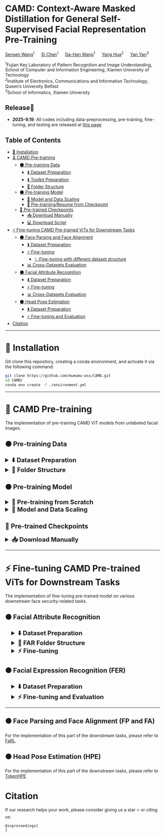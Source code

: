 # CAMD: Context-Aware Masked Distillation for General Self-Supervised Facial Representation Pre-Training

[Sensen Wang]()<sup>1</sup> &emsp; [Si Chen]()<sup>1</sup> &emsp; [Da-Han Wang]()<sup>1</sup> &emsp;
[Yang Hua]()<sup>2</sup> &emsp; [Yan Yan]()<sup>3</sup>


<sup>1</sup>Fujian Key Laboratory of Pattern Recognition and Image Understanding, School of Computer and Information Engineering, Xiamen University of Technology <br>
<sup>2</sup>Institute of Electronics, Communications and Information Technology, Queen’s University Belfast <br>
<sup>3</sup>School of Informatics, Xiamen University <br>

## Release🎉 

*  **2025-9.19**: All codes including data-preprocessing, pre-training, fine-tuning, and testing are released at [this page](https://github.com/mumumu-wss/CAMD/edit/main)

## Table of Contents

  - [🔧 Installation](#installation)
  - [⏳ CAMD Pre-training](#CAMD-pretraining)
    - [⚫ Pre-training Data](#pre-training-data)
      - [⬇️ Dataset Preparation](#pt-dataset-preparation)
      - [⬇️ Toolkit Preparation](#toolkit-preparation)
      - [📁 Folder Structure](#folder-structure)
    - [⚫ Pre-training Model](#pre-training-model)
      - [🚀 Model and Data Scaling](#model-and-data-scaling)
      - [💾 Pre-training/Resume from Checkpoint](#resume-for-pretraining)
    - [🤗 Pre-trained Checkpoints](#pre-trained-model)
      - [📥 Download Manually](#download-manually)
      - [💻 Download Script](#download-script)
  - [⚡ Fine-tuning CAMD Pre-trained ViTs for Downstream Tasks](#CAMD-finetuning)
    - [⚫ Face Parsing and Face Alignment](#fpafa)
      - [⬇️ Dataset Preparation](#dfd-dataset-preparation)
      - [⚡ Fine-tuning](#dfd-finetuning)
        - [✨ Fine-tuning with different dataset structure](#finetuning-different-dataset) 
      - [📊 Cross-Datasets Evaluation](#dfd-testing)
    - [⚫ Facial Attribute Recognition](#far)
      - [⬇️ Dataset Preparation](#far-dataset-preparation)
      - [⚡ Fine-tuning](#far-finetuning)
      - [📊 Cross-Datasets Evaluation](#diff-testing)
    - [⚫ Head Pose Estimation](#HPE)
      - [⬇️ Dataset Preparation](#fas-dataset-preparation)
      - [⚡ Fine-tuning and Evaluation](#fas-finetuning)
  - [Citation](#citing-CAMD)

---

# 🔧 Installation 

<a id="installation"></a>
Git clone this repository, creating a conda environment, and activate it via the following command: 

```bash
git clone https://github.com/mumumu-wss/CAMD.git
cd CAMD/
conda env create -f ./environment.yml
```

---

#  🚀 CAMD Pre-training

<a id="fsfm-pretraining"></a>
The implementation of pre-training CAMD ViT models from unlabeled facial images.

<a id="download-script"></a>

## ⚫ Pre-training Data 

<a id="pre-training-data"></a>

<details>
<a id="pt-dataset-preparation"></a>
<summary style="font-size: 20px; font-weight: bold;">⬇️ Dataset Preparation</summary>

For paper implementation, we have pre-trained our model on the following datasets. Download these datasets optionally and refer to [Folder Structure](#folder-structure).

- [VGGFace2](https://github.com/ox-vgg/vgg_face2) _for main experiments (raw data: images)_ 
</details>
<details>
<a id="folder-structure"></a>
<summary style="font-size: 20px; font-weight: bold;">📁 Folder Structure</summary>


> You need to modify the path corresponding to the file in `run_CAMD_PRETRAIN.sh`

The following is the **default Folder Structure**. The paths in each directory are described in the comments. 

```bash
datasets/
├── pretrain/
│   ├── VGG-Face2/    # VGGFace2
│   │   ├── train/    # download data
│   │   ├── test/    # download data
```

</details>

## ⚫ Pre-training Model

<a id="pre-training-model"></a>

<details>
<a id="pre-training-from-scratch"></a>
<summary style="font-size: 20px; font-weight: bold;">🔄 Pre-training from Scratch</summary>

`cd CAMD` and run the script `sh run_CAMD_pretrain.sh` to pre-train the model.
</details>


<details>
<a id="model-and-data-scaling"></a>
<summary style="font-size: 20px; font-weight: bold;">🚀 Model and Data Scaling</summary>


- **Model Scaling.** To pre-train ViT-Small, ViT-Base, ViT-Large, or ViT-Huge, set `--model` to one of:

  ```
  --model [CAMD_vit_base_patch16, CAMD_vit_large_patch16, CAMD_vit_huge_patch14 (with --patch_size 14)]
  ```

  </details>

## 🤗 Pre-trained Checkpoints

<a id="pre-trained-model"></a>

<details>
<a id="download-manually"></a>
<summary style="font-size: 20px; font-weight: bold;">📥 Download Manually</summary>


We provide the model weights.

coming soon.
</details>


---

#  ⚡ Fine-tuning CAMD Pre-trained ViTs for Downstream Tasks

<a id="CAMD-finetuning"></a>
The implementation of fine-tuning pre-trained model on various downstream face security-related tasks.


## ⚫ Facial Attribute Recognition

<a id="far"></a>

<details style="margin-left: 20px;">
<a id="diff-dataset-preparation"></a>
<summary style="font-size: 20px; font-weight: bold;">⬇️ Dataset Preparation</summary>


We train and test on CelebA and LFWA respectively. Download these datasets and refer to [FAR Folder Structure](#far-folder-structure).

- [CelebA](https://mmlab.ie.cuhk.edu.hk/projects/CelebA.html)
- [LFWA](https://drive.google.com/drive/folders/0B7EVK8r0v71pQ3NzdzRhVUhSams?resourcekey=0-Kpdd6Vctf-AdJYfS55VULA)
</details>
<details style="margin-left: 20px;">
<a id="diff-folder-structure"></a>
<summary style="font-size: 20px; font-weight: bold;">📁 FAR Folder Structure</summary>


The following is the **default Folder Structure** for unseen FAR. The paths in each directory are described in the comments. 

```bash
datasets/
├── downstream/
│   ├── CelebA/
│   │   ├── Anno/
│   │   ├── Eval/
│   │   ├── img_align_celeba/
│   ├── LFWA/
│   │   ├── lfw/
│   │   ├── lfw_attributes.txt/
```
</details>
<details style="margin-left: 20px;">
<a id="diff-finetuning"></a>
<summary style="font-size: 20px; font-weight: bold;">⚡ Fine-tuning</summary>

`cd CAMD` and run the script `sh run_CAMD_far_finetune.sh` to fine-tune the model:

</details>


## ⚫ Facial Expression Recognition  (FER)

<a id="fer"></a>

<details style="margin-left: 20px;">
<a id="fas-dataset-preparation"></a>
<summary style="font-size: 20px; font-weight: bold;">⬇️ Dataset Preparation</summary>

- We train and test on ferplus and RAF-DB respectively. Download these datasets and refer to [FER Folder Structure](#far-folder-structure).

  - [ferplus](https://github.com/microsoft/FERPlus)
  - [RAF-DB](https://www.kaggle.com/datasets/shuvoalok/raf-db-dataset)

  ```bash
  datasets/
  ├── downstream/
  │   ├── ferplus/
  │   │   ├── data/
  │   │   ├── fer2013.csv/
  │   │   ├── fer2013new.csv/
  │   ├── RAF-DB/
  │   │   ├── basic/
  │   │   ├── compound/
  ```

  </details>

<details style="margin-left: 20px;">
<a id="fas-finetuning"></a>
<summary style="font-size: 20px; font-weight: bold;">⚡ Fine-tuning and Evaluation</summary>

`cd CAMD` and run the script `sh run_CAMD_fer_finetune.sh` to fine-tune the model:
</details>


---

## ⚫ Face Parsing and Face Alignment (FP and FA)

<a id="fpandfa"></a>

For the implementation of this part of the downstream tasks, please refer to [FaRL](https://github.com/faceperceiver/farl?tab=readme-ov-file#setup-downstream-training).

## ⚫ Head Pose Estimation (HPE)

<a id="fpandfa"></a>

For the implementation of this part of the downstream tasks, please refer to [TokenHPE](https://github.com/zc2023/TokenHPE)

# Citation

<a id="citation"></a>

If our research helps your work, please consider giving us a star ⭐ or citing us:

```
@inproceedings{
}
```

